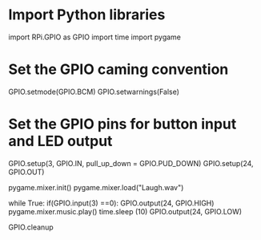 
# Import Python libraries
import RPi.GPIO as GPIO
import time
import pygame

# Set the GPIO caming convention
GPIO.setmode(GPIO.BCM)
GPIO.setwarnings(False)

# Set the GPIO pins for button input and LED output
GPIO.setup(3, GPIO.IN, pull_up_down = GPIO.PUD_DOWN)
GPIO.setup(24, GPIO.OUT)

pygame.mixer.init()
pygame.mixer.load("Laugh.wav")

while True:
    if(GPIO.input(3) ==0):
        GPIO.output(24, GPIO.HIGH)
        pygame.mixer.music.play()
        time.sleep (10)
        GPIO.output(24, GPIO.LOW)
        
GPIO.cleanup
